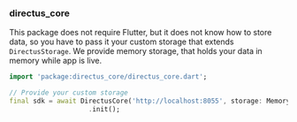 ### directus_core

This package does not require Flutter, but it does not know how to store data, so you have
to pass it your custom storage that extends `DirectusStorage`. We provide memory storage,
that holds your data in memory while app is live.

```dart
import 'package:directus_core/directus_core.dart';

// Provide your custom storage
final sdk = await DirectusCore('http://localhost:8055', storage: MemoryStorage())
                    .init();
```
